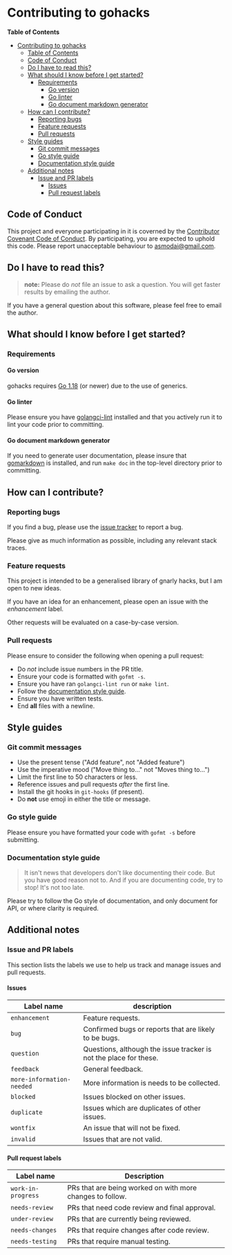 <!-- -*- mode: gfm;auto-fill: t; fill-column: 78; -*- -->

# Contributing to gohacks

<!-- markdown-toc start - Don't edit this section. Run M-x markdown-toc-generate-toc again -->
**Table of Contents**

- [Contributing to gohacks](#contributing-to-gohacks)
    - [Table of Contents](#table-of-contents)
    - [Code of Conduct](#code-of-conduct)
    - [Do I have to read this?](#do-i-have-to-read-this)
    - [What should I know before I get started?](#what-should-i-know-before-i-get-started)
        - [Requirements](#requirements)
            - [Go version](#go-version)
            - [Go linter](#go-linter)
            - [Go document markdown generator](#go-document-markdown-generator)
    - [How can I contribute?](#how-can-i-contribute)
        - [Reporting bugs](#reporting-bugs)
        - [Feature requests](#feature-requests)
        - [Pull requests](#pull-requests)
    - [Style guides](#style-guides)
        - [Git commit messages](#git-commit-messages)
        - [Go style guide](#go-style-guide)
        - [Documentation style guide](#documentation-style-guide)
    - [Additional notes](#additional-notes)
        - [Issue and PR labels](#issue-and-pr-labels)
            - [Issues](#issues)
            - [Pull request labels](#pull-request-labels)

<!-- markdown-toc end -->

## Code of Conduct

This project and everyone participating in it is coverned by
the [Contributor Covenant Code of Conduct](CODE_OF_CONDUCT.md).  By
participating, you are expected to uphold this code.  Please report
unacceptable behaviour
to [asmodai@gmail.com](mailto:asmodai@gmail.com).

## Do I have to read this?

> **note:** Please do *not* file an issue to ask a question.  You will
> get faster results by emailing the author.

If you have a general question about this software, please feel free
to email the author.

## What should I know before I get started?

### Requirements

#### Go version

gohacks requires [Go 1.18](https://go.dev/) (or newer) due to the use
of generics.

#### Go linter

Please ensure you
have [golangci-lint](https://golangci-lint.run/usage/install/)
installed and that you actively run it to lint your code prior to
committing.

#### Go document markdown generator

If you need to generate user documentation, please insure
that [gomarkdown](https://github.com/robertkrimen/godocdown/) is
installed, and run `make doc` in the top-level directory prior to
committing.

## How can I contribute?

### Reporting bugs

If you find a bug, please use
the [issue tracker](https://github.com/Asmodai/gohacks/issues) to
report a bug.

Please give as much information as possible, including any relevant
stack traces.

### Feature requests

This project is intended to be a generalised library of gnarly hacks,
but I am open to new ideas.

If you have an idea for an enhancement, please open an issue with the
*enhancement* label.

Other requests will be evaluated on a case-by-case version.

### Pull requests

Please ensure to consider the following when opening a pull request:

 * Do *not* include issue numbers in the PR title.
 * Ensure your code is formatted with `gofmt -s`.
 * Ensure you have ran `golangci-lint run` or `make lint`.
 * Follow the [documentation style guide](#documentation-style-guide).
 * Ensure you have written tests.
 * End **all** files with a newline.
 
## Style guides
 
### Git commit messages

 * Use the present tense ("Add feature", not "Added feature")
 * Use the imperative mood ("Move thing to..." not "Moves thing to...")
 * Limit the first line to 50 characters or less.
 * Reference issues and pull requests *after* the first line.
 * Install the git hooks in `git-hooks` (if present).
 * Do **not** use emoji in either the title or message.
 
### Go style guide

Please ensure you have formatted your code with `gofmt -s` before submitting.

### Documentation style guide

> It isn't news that developers don't like documenting their code. But you have
> good reason not to. And if you are documenting code, try to stop! It's not too
> late.

Please try to follow the Go style of documentation, and only document
for API, or where clarity is required.

## Additional notes

### Issue and PR labels

This section lists the labels we use to help us track and manage issues and pull
requests.

#### Issues

Label name | description
-----------|------------
`enhancement` | Feature requests.
`bug` | Confirmed bugs or reports that are likely to be bugs.
`question` | Questions, although the issue tracker is not the place for these.
`feedback` | General feedback.
`more-information-needed` | More information is needs to be collected.
`blocked` | Issues blocked on other issues.
`duplicate` | Issues which are duplicates of other issues.
`wontfix` | An issue that will not be fixed.
`invalid` | Issues that are not valid.

#### Pull request labels

Label name | Description
-----------|------------
`work-in-progress` | PRs that are being worked on with more changes to follow.
`needs-review` | PRs that need code review and final approval.
`under-review` | PRs that are currently being reviewed.
`needs-changes` | PRs that require changes after code review.
`needs-testing` | PRs that require manual testing.
